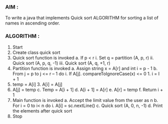 ### AIM :

To write a java that implements Quick sort ALGORITHM for sorting a list of names in ascending order.

### ALGORITHM :

1.	Start
2.	Create class quick sort
3.	Quick sort function is invoked
a.	If p < r
i.	Set q = partition (A, p, r)
ii.	Quick sort (A, p, q, -1)
iii.	Quick sort (A, q, +1, r)
4.	Partition function is invoked
a.	Assign string x = A[r] and int i = p - 1
b.	From j = p to j <= r – 1 do
i.	If A[j]. compareToIgnoreCase(x) <= 0 1. i = I + 1
2. temp = A[i] 3. A[i] = A[j]
4.	A[j] = temp
c.	Temp = A[i + 1]
d. A[i + 1] = A[r]
e.	A[r] = temp
f.	Return i + 1
5.	Main function is invoked
a.	Accept the limit value from the user as n
b.	For i = 0 to i< n do
i.	A[i] = sc.nextLine()
c.	Quick sort (A, 0, n, -1)
d.	Print the elements after quick sort
6.	Stop
